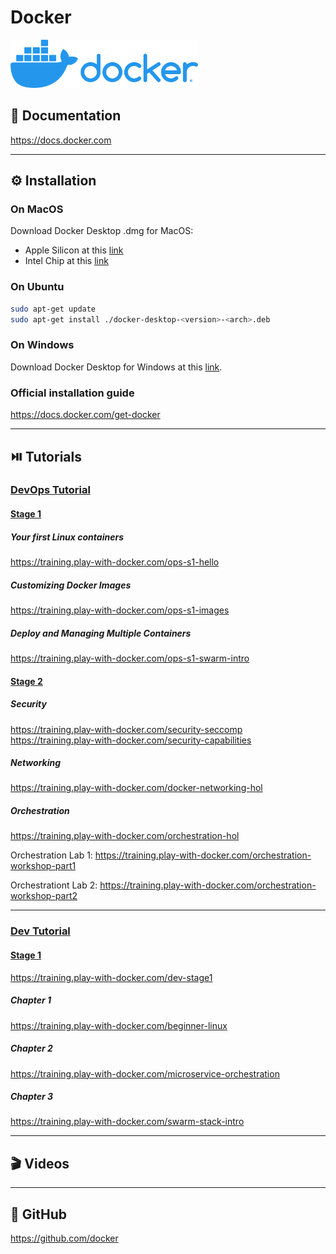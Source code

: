 # Docker


[<img src="../../assets/docker/docker_logo.png" width="300"/>](../../assets/docker/docker_logo.png)

## 📘 Documentation
https://docs.docker.com

---

## ⚙️ Installation

### On MacOS
Download Docker Desktop .dmg for MacOS:
- Apple Silicon at this [link](https://desktop.docker.com/mac/main/arm64/Docker.dmg?utm_source=docker&utm_medium=webreferral&utm_campaign=docs-driven-download-mac-arm64)
- Intel Chip at this [link](https://desktop.docker.com/mac/main/amd64/Docker.dmg?utm_source=docker&utm_medium=webreferral&utm_campaign=docs-driven-download-mac-amd64)
### On Ubuntu

```bash
sudo apt-get update
sudo apt-get install ./docker-desktop-<version>-<arch>.deb 
```
### On Windows

Download Docker Desktop for Windows at this [link](https://desktop.docker.com/win/main/amd64/Docker%20Desktop%20Installer.exe).

### Official installation guide
https://docs.docker.com/get-docker

---

## ⏯️ Tutorials
### [DevOps Tutorial](https://training.play-with-docker.com/#ops)

#### [Stage 1](https://training.play-with-docker.com/ops-stage1)
##### Your first Linux containers

https://training.play-with-docker.com/ops-s1-hello
##### Customizing Docker Images
https://training.play-with-docker.com/ops-s1-images
##### Deploy and Managing Multiple Containers
https://training.play-with-docker.com/ops-s1-swarm-intro

#### [Stage 2](https://training.play-with-docker.com/ops-stage2)
##### Security
https://training.play-with-docker.com/security-seccomp
https://training.play-with-docker.com/security-capabilities
##### Networking
https://training.play-with-docker.com/docker-networking-hol
##### Orchestration
https://training.play-with-docker.com/orchestration-hol

Orchestration Lab 1:
https://training.play-with-docker.com/orchestration-workshop-part1

Orchestrationt Lab 2:
https://training.play-with-docker.com/orchestration-workshop-part2

---
### [Dev Tutorial](https://training.play-with-docker.com/#dev)

#### [Stage 1](https://training.play-with-docker.com/dev-stage1)
https://training.play-with-docker.com/dev-stage1
##### Chapter 1
https://training.play-with-docker.com/beginner-linux
##### Chapter 2
https://training.play-with-docker.com/microservice-orchestration
##### Chapter 3
https://training.play-with-docker.com/swarm-stack-intro

---

## 🎬 Videos


---

## 🌵 GitHub
https://github.com/docker